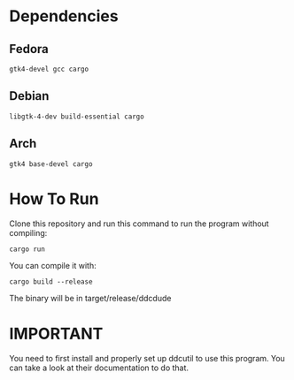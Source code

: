 # Dependencies

## Fedora
```
gtk4-devel gcc cargo
```

## Debian 
```
libgtk-4-dev build-essential cargo
```

## Arch
```
gtk4 base-devel cargo
```

# How To Run
Clone this repository and run this command to run the program without compiling:
```
cargo run
```

You can compile it with:
```
cargo build --release
```

The binary will be in target/release/ddcdude

# IMPORTANT

You need to first install and properly set up ddcutil to use this program. You can take a look at their documentation to do that.
